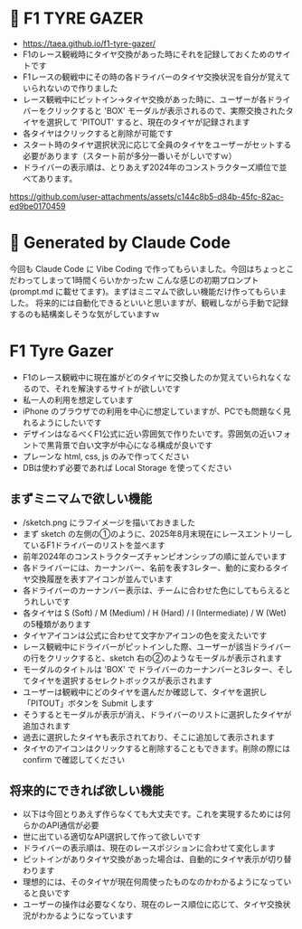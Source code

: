 # 🏁 F1 TYRE GAZER

- https://taea.github.io/f1-tyre-gazer/
- F1のレース観戦時にタイヤ交換があった時にそれを記録しておくためのサイトです
- F1レースの観戦中にその時の各ドライバーのタイヤ交換状況を自分が覚えていられないので作りました
- レース観戦中にピットイン→タイヤ交換があった時に、ユーザーが各ドライバーをクリックすると 'BOX' モーダルが表示されるので、実際交換されたタイヤを選択して 'PITOUT' すると、現在のタイヤが記録されます
- 各タイヤはクリックすると削除が可能です
- スタート時のタイヤ選択状況に応じて全員のタイヤをユーザーがセットする必要があります（スタート前が多分一番いそがしいですｗ）
- ドライバーの表示順は、とりあえず2024年のコンストラクターズ順位で並べてあります。

https://github.com/user-attachments/assets/c144c8b5-d84b-45fc-82ac-ed9be0170459



# :robot: Generated by Claude Code 

今回も Claude Code に Vibe Coding で作ってもらいました。今回はちょっとこだわってしまって1時間くらいかかったｗ
こんな感じの初期プロンプト (prompt.md に載せてます)。まずはミニマムで欲しい機能だけ作ってもらいました。
将来的には自動化できるといいと思いますが、観戦しながら手動で記録するのも結構楽しそうな気がしていますｗ

# F1 Tyre Gazer

- F1のレース観戦中に現在誰がどのタイヤに交換したのか覚えていられなくなるので、それを解決するサイトが欲しいです
- 私一人の利用を想定しています
- iPhone のブラウザでの利用を中心に想定していますが、PCでも問題なく見れるようにしたいです
- デザインはなるべくF1公式に近い雰囲気で作りたいです。雰囲気の近いフォントで黒背景で白い文字が中心になる構成が良いです
- プレーンな html, css, js のみで作ってください
- DBは使わず必要であれば Local Storage を使ってください

## まずミニマムで欲しい機能

- /sketch.png にラフイメージを描いておきました
- まず sketch の左側の①のように、2025年8月末現在にレースエントリーしているF1ドライバーのリストを並べます
- 前年2024年のコンストラクターズチャンピオンシップの順に並んでいます
- 各ドライバーには、カーナンバー、名前を表す3レター、動的に変わるタイヤ交換履歴を表すアイコンが並んでいます
- 各ドライバーのカーナンバー表示は、チームに合わせた色にしてもらえるとうれしいです
- 各タイヤは S (Soft) / M (Medium) / H (Hard) / I (Intermediate) / W (Wet) の5種類があります
- タイヤアイコンは公式に合わせて文字かアイコンの色を変えたいです
- レース観戦中にドライバーがピットインした際、ユーザーが該当ドライバーの行をクリックすると、sketch 右の②のようなモーダルが表示されます
- モーダルのタイトルは 'BOX' で ドライバーのカーナンバーと3レター、そしてタイヤを選択するセレクトボックスが表示されます
- ユーザーは観戦中にどのタイヤを選んだか確認して、タイヤを選択し「PITOUT」ボタンを Submit します
- そうするとモーダルが表示が消え、ドライバーのリストに選択したタイヤが追加されます
- 過去に選択したタイヤも表示されており、そこに追加して表示されます
- タイヤのアイコンはクリックすると削除することもできます。削除の際には confirm で確認してください

## 将来的にできれば欲しい機能

- 以下は今回とりあえず作らなくても大丈夫です。これを実現するためには何らかのAPI通信が必要
- 世に出ている適切なAPI選択して作って欲しいです
- ドライバーの表示順は、現在のレースポジションに合わせて変化します
- ピットインがありタイヤ交換があった場合は、自動的にタイヤ表示が切り替わります
- 理想的には、そのタイヤが現在何周使ったものなのかわかるようになっていると良いです
- ユーザーの操作は必要なくなり、現在のレース順位に応じて、タイヤ交換状況がわかるようになっています
